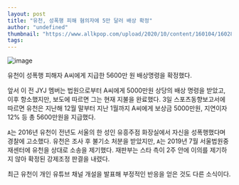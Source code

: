```yaml
---
layout: post
title: "유천, 성폭행 피해 혐의자에 5만 달러 배상 확정"
author: "undefined"
thumbnail: "https://www.allkpop.com/upload/2020/10/content/160104/1602824674-20200319-yoochun.jpg"
tags: 
---
```



![image](https://www.allkpop.com/upload/2020/10/content/160104/1602824674-20200319-yoochun.jpg)

유천이 성폭행 피해자 A씨에게 지급한 5600만 원 배상명령을 확정했다.

앞서 이 전 JYJ 멤버는 법원으로부터 A씨에게 5000만원 상당의 배상 명령을 받았고, 이후 항소했지만, 보도에 따르면 그는 현재 지불을 완료했다. 3일 스포츠동향보고서에 따르면 유천은 지난해 12월 말부터 지난 1월까지 A씨에게 보상금 5000만원, 지연이자 12% 등 총 5600만원을 지급했다.

`A`는 2016년 유천이 전년도 서울의 한 성인 유흥주점 화장실에서 자신을 성폭행했다며 경찰에 고소했다. 유천은 조사 후 불기소 처분을 받았지만, `A`는 2019년 7월 서울법원중재센터에 유천을 상대로 소송을 제기했다. 재판부는 스타 측이 2주 안에 이의를 제기하지 않아 확정된 강제조정 판결을 내렸다.

최근 유천이 개인 유튜브 채널 개설을 발표해 부정적인 반응을 얻은 것도 다른 소식이다.